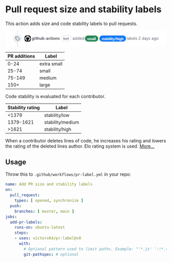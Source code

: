 # Pull request size and stability labels

This action adds size and code stability labels to pull requests.

![](img.png)

PR additions  | Label
--------------|-----------
0-24          | extra small
25-74         | small
75-149        | medium
150+          | large

Code stability is evaluated for each contributor.

Stability rating  | Label
------------------|----------------
<1379             | stability/low
1379-1621         | stability/medium
\>1621            | stability/high

When a contributor deletes lines of code, he increases his rating and lowers the rating of the deleted lines author. Elo rating system is used. [More...](https://github.com/victorx64/devrating)

## Usage

Throw this to `.github/workflows/pr-label.yml` in your repo:

```yaml
name: Add PR size and stability labels
on:
  pull_request:
    types: [ opened, synchronize ]
  push:
    branches: [ master, main ]
jobs:
  add-pr-labels:
    runs-on: ubuntu-latest
    steps:
    - uses: victorx64/pr-label@v0
      with:
        # Optional pattern used to limit paths. Example: "'*.js' ':!*.spec.js' .". See https://git-scm.com/docs/gitglossary#Documentation/gitglossary.txt-aiddefpathspecapathspec
        git-pathspec: # optional
```
